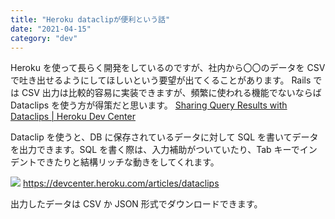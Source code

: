 ```yaml
---
title: "Heroku dataclipが便利という話"
date: "2021-04-15"
category: "dev"
---
```


Heroku を使って長らく開発をしているのですが、社内から〇〇のデータを CSV で吐き出せるようにしてほしいという要望が出てくることがあります。
Rails では CSV 出力は比較的容易に実装できますが、頻繁に使われる機能でないならば Dataclips を使う方が得策だと思います。
[Sharing Query Results with Dataclips | Heroku Dev Center](https://devcenter.heroku.com/articles/dataclips)

Dataclip を使うと、DB に保存されているデータに対して SQL を書いてデータを出力できます。SQL を書く際は、入力補助がついていたり、Tab キーでインデントできたりと結構リッチな動きをしてくれます。

![](https://devcenter1.assets.heroku.com/article-images/1589213475-autocomplete.png)
https://devcenter.heroku.com/articles/dataclips

出力したデータは CSV か JSON 形式でダウンロードできます。
